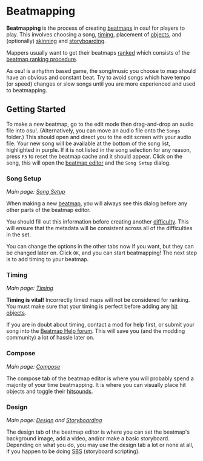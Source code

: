 <!-- TODO: some formatting issues, and I think it's odd that most of this article is a tutorial. feels like there should be a separate guide article. -->

# Beatmapping

**Beatmapping** is the process of creating [beatmaps](/wiki/Beatmap) in osu! for players to play.
This involves choosing a song, [timing](/wiki/Client/Beatmap_editor/Timing), placement of [objects](/wiki/Gameplay/Hit_object), and (optionally) [skinning](/wiki/Skinning) and [storyboarding](/wiki/Storyboard#storyboarding).

Mappers usually want to get their beatmaps [ranked](/wiki/Beatmap) which consists of the [beatmap ranking procedure](/wiki/Beatmap_ranking_procedure).

As osu! is a rhythm based game, the song/music you choose to map should have an obvious and constant beat.
Try to avoid songs which have tempo (or speed) changes or slow songs until you are more experienced and used to beatmapping.

## Getting Started

To make a new beatmap, go to the edit mode then drag-and-drop an audio file into osu!.
(Alternatively, you can move an audio file onto the `Songs` folder.)
This should open and direct you to the edit screen with your audio file.
Your new song will be available at the bottom of the song list, highlighted in purple.
If it is not listed in the song selection for any reason, press `F5` to reset the beatmap cache and it should appear.
Click on the song, this will open the [beatmap editor](/wiki/Client/Beatmap_editor) and the `Song Setup` dialog.

### Song Setup

*Main page: [Song Setup](/wiki/Client/Beatmap_editor/Song_Setup)*

When making a new [beatmap](/wiki/Beatmap), you will always see this dialog before any other parts of the beatmap editor.

You should fill out this information before creating another [difficulty](/wiki/Beatmap/Difficulty).
This will ensure that the metadata will be consistent across all of the difficulties in the set.

You can change the options in the other tabs now if you want, but they can be changed later on.
Click `OK`, and you can start beatmapping!
The next step is to add timing to your beatmap.

### Timing

*Main page: [Timing](/wiki/Client/Beatmap_editor/Timing)*

**Timing is vital!**
Incorrectly timed maps will not be considered for ranking.
You must make sure that your timing is perfect before adding any [hit objects](/wiki/Gameplay/Hit_object).

If you are in doubt about timing, contact a mod for help first, or submit your song into the [Beatmap Help forum](https://osu.ppy.sh/community/forums/10).
This will save you (and the modding community) a lot of hassle later on.

### Compose

*Main page: [Compose](/wiki/Client/Beatmap_editor/Compose)*

The compose tab of the beatmap editor is where you will probably spend a majority of your time beatmapping.
It is where you can visually place hit objects and toggle their [hitsounds](/wiki/Beatmapping/Hitsound).

### Design

*Main page: [Design](/wiki/Client/Beatmap_editor/Design) and [Storyboarding](/wiki/Storyboard#storyboarding)*

The design tab of the beatmap editor is where you can set the beatmap's background image, add a video, and/or make a basic storyboard.
Depending on what you do, you may use the design tab a lot or none at all, if you happen to be doing [SBS](/wiki/Storyboard/Scripting) (storyboard scripting).
